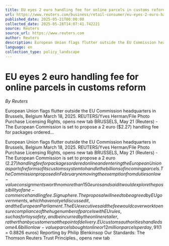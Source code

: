 ```yaml
---
title: EU eyes 2 euro handling fee for online parcels in customs reform
url: https://www.reuters.com/business/retail-consumer/eu-eyes-2-euro-handling-fee-online-parcels-customs-reform-2025-05-21/
published_date: 2025-05-21T00:00:00
collected_date: 2025-05-28T14:07:41.742221
source: Reuters
source_url: https://www.reuters.com
author: Reuters
description: European Union flags flutter outside the EU Commission headquarters in Brussels, Belgium March 18, 2025. REUTERS/Yves Herman/File Photo Purchase Licensing Rights, opens new tab BRUSSELS, May 21 (Reuters) - The European Commission is set to propose a 2 euro ($2.27) handling fee for packages ordered...
language: en
collection_type: policy_landscape
---
```


# EU eyes 2 euro handling fee for online parcels in customs reform

*By Reuters*

European Union flags flutter outside the EU Commission headquarters in Brussels, Belgium March 18, 2025. REUTERS/Yves Herman/File Photo Purchase Licensing Rights, opens new tab BRUSSELS, May 21 (Reuters) - The European Commission is set to propose a 2 euro ($2.27) handling fee for packages ordered...

European Union flags flutter outside the EU Commission headquarters in Brussels, Belgium March 18, 2025. REUTERS/Yves Herman/File Photo Purchase Licensing Rights, opens new tab BRUSSELS, May 21 (Reuters) - The European Commission is set to propose a 2 euro ($2.27) handling fee for packages ordered online and entering the European Union as part of reforms of its customs system to handle the billions of incoming parcels. The Commission proposed in February removing the exemption from duties on low-value consignments worth no more than 150 euros and said it would explore the possibility of an e-commerce handling fee. Sign up here. The proposal will need to be agreed by EU governments, which have not yet discussed it, and the European Parliament. The EU executive said the fee would cover work to ensure compliance of the huge number of parcels with EU rules, such as for toy safety, and be incurred by the online retailer, rather than by customers at the point of delivery. EU customs authorities handled some 4.6 billion low-value parcels bought online or 12 million parcels per day, 91% of which came from China, including retailers such as Shein and Temu. The number of shipments was double that of 2023. The Commission has put forward a proposed 2 euro handling fee per parcel delivered directly to the customer or a smaller 50 cent fee for parcels coming from a warehouse within the EU. "With 4.6 billion packages, you can't really have proper controls and to introduce it costs a lot of money and therefore it's fair to ask Alibaba, Temu or Shein to pay their fair share of the cost," Bernd Lange, chair of the European Parliament's trade committee told reporters on Wednesday.
($1 = 0.8826 euros) Reporting by Philip Blenkinsop Our Standards: The Thomson Reuters Trust Principles., opens new tab